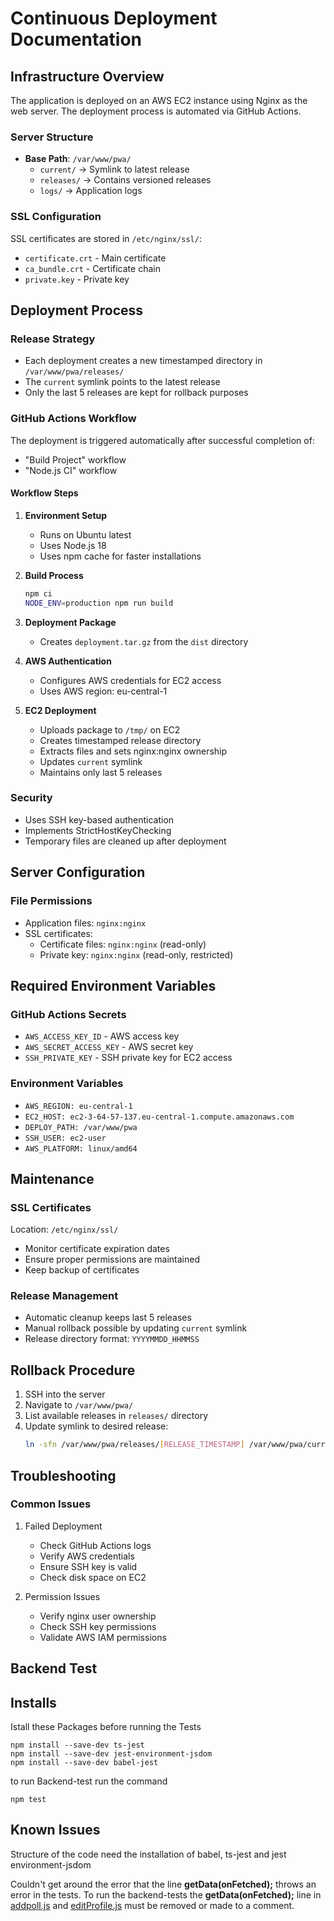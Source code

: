 # Continuous Deployment Documentation

## Infrastructure Overview
The application is deployed on an AWS EC2 instance using Nginx as the web server. The deployment process is automated via GitHub Actions.

### Server Structure
- **Base Path**: `/var/www/pwa/`
    - `current/` -> Symlink to latest release
    - `releases/` -> Contains versioned releases
    - `logs/` -> Application logs

### SSL Configuration
SSL certificates are stored in `/etc/nginx/ssl/`:
- `certificate.crt` - Main certificate
- `ca_bundle.crt` - Certificate chain
- `private.key` - Private key

## Deployment Process

### Release Strategy
- Each deployment creates a new timestamped directory in `/var/www/pwa/releases/`
- The `current` symlink points to the latest release
- Only the last 5 releases are kept for rollback purposes

### GitHub Actions Workflow
The deployment is triggered automatically after successful completion of:
- "Build Project" workflow
- "Node.js CI" workflow

#### Workflow Steps
1. **Environment Setup**
    - Runs on Ubuntu latest
    - Uses Node.js 18
    - Uses npm cache for faster installations

2. **Build Process**
   ```bash
   npm ci
   NODE_ENV=production npm run build
   ```

3. **Deployment Package**
    - Creates `deployment.tar.gz` from the `dist` directory

4. **AWS Authentication**
    - Configures AWS credentials for EC2 access
    - Uses AWS region: eu-central-1

5. **EC2 Deployment**
    - Uploads package to `/tmp/` on EC2
    - Creates timestamped release directory
    - Extracts files and sets nginx:nginx ownership
    - Updates `current` symlink
    - Maintains only last 5 releases

### Security
- Uses SSH key-based authentication
- Implements StrictHostKeyChecking
- Temporary files are cleaned up after deployment

## Server Configuration

### File Permissions
- Application files: `nginx:nginx`
- SSL certificates:
    - Certificate files: `nginx:nginx` (read-only)
    - Private key: `nginx:nginx` (read-only, restricted)

## Required Environment Variables

### GitHub Actions Secrets
- `AWS_ACCESS_KEY_ID` - AWS access key
- `AWS_SECRET_ACCESS_KEY` - AWS secret key
- `SSH_PRIVATE_KEY` - SSH private key for EC2 access

### Environment Variables
- `AWS_REGION: eu-central-1`
- `EC2_HOST: ec2-3-64-57-137.eu-central-1.compute.amazonaws.com`
- `DEPLOY_PATH: /var/www/pwa`
- `SSH_USER: ec2-user`
- `AWS_PLATFORM: linux/amd64`

## Maintenance

### SSL Certificates
Location: `/etc/nginx/ssl/`
- Monitor certificate expiration dates
- Ensure proper permissions are maintained
- Keep backup of certificates

### Release Management
- Automatic cleanup keeps last 5 releases
- Manual rollback possible by updating `current` symlink
- Release directory format: `YYYYMMDD_HHMMSS`

## Rollback Procedure
1. SSH into the server
2. Navigate to `/var/www/pwa/`
3. List available releases in `releases/` directory
4. Update symlink to desired release:
   ```bash
   ln -sfn /var/www/pwa/releases/[RELEASE_TIMESTAMP] /var/www/pwa/current
   ```

## Troubleshooting

### Common Issues
1. Failed Deployment
    - Check GitHub Actions logs
    - Verify AWS credentials
    - Ensure SSH key is valid
    - Check disk space on EC2

2. Permission Issues
    - Verify nginx user ownership
    - Check SSH key permissions
    - Validate AWS IAM permissions

## Backend Test

## Installs

Istall these Packages before running the Tests

    npm install --save-dev ts-jest
    npm install --save-dev jest-environment-jsdom
    npm install --save-dev babel-jest

to run Backend-test run the command

    npm test

## Known Issues

Structure of the code need the installation of babel, ts-jest and jest environment-jsdom

Couldn't get around the error that the line  **getData(onFetched);** throws an error in the tests.
To run the backend-tests the **getData(onFetched);** line in [addpoll.js](addpoll.js) and [editProfile.js](editProfile.js) must be removed or made to a comment.
